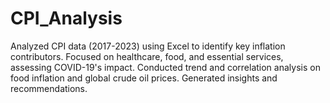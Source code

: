 # CPI_Analysis
Analyzed CPI data (2017-2023) using Excel to identify key inflation contributors. Focused on healthcare, food, and essential services, assessing COVID-19's impact. Conducted trend and correlation analysis on food inflation and global crude oil prices. Generated insights and recommendations.

